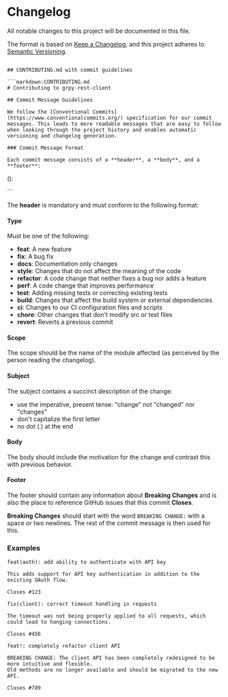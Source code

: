 # Changelog

All notable changes to this project will be documented in this file.

The format is based on [Keep a Changelog](https://keepachangelog.com/en/1.0.0/),
and this project adheres to [Semantic Versioning](https://semver.org/spec/v2.0.0.html).

````

## CONTRIBUTING.md with commit guidelines

```markdown:CONTRIBUTING.md
# Contributing to grpy-rest-client

## Commit Message Guidelines

We follow the [Conventional Commits](https://www.conventionalcommits.org/) specification for our commit messages. This leads to more readable messages that are easy to follow when looking through the project history and enables automatic versioning and changelog generation.

### Commit Message Format

Each commit message consists of a **header**, a **body**, and a **footer**:

````

<type>(<scope>): <subject>
<BLANK LINE>

<body>
<BLANK LINE>
<footer>
```

The **header** is mandatory and must conform to the following format:

#### Type

Must be one of the following:

-   **feat**: A new feature
-   **fix**: A bug fix
-   **docs**: Documentation only changes
-   **style**: Changes that do not affect the meaning of the code
-   **refactor**: A code change that neither fixes a bug nor adds a feature
-   **perf**: A code change that improves performance
-   **test**: Adding missing tests or correcting existing tests
-   **build**: Changes that affect the build system or external dependencies
-   **ci**: Changes to our CI configuration files and scripts
-   **chore**: Other changes that don't modify src or test files
-   **revert**: Reverts a previous commit

#### Scope

The scope should be the name of the module affected (as perceived by the person reading the changelog).

#### Subject

The subject contains a succinct description of the change:

-   use the imperative, present tense: "change" not "changed" nor "changes"
-   don't capitalize the first letter
-   no dot (.) at the end

#### Body

The body should include the motivation for the change and contrast this with previous behavior.

#### Footer

The footer should contain any information about **Breaking Changes** and is also the place to reference GitHub issues that this commit **Closes**.

**Breaking Changes** should start with the word `BREAKING CHANGE:` with a space or two newlines. The rest of the commit message is then used for this.

### Examples

```
feat(auth): add ability to authenticate with API key

This adds support for API key authentication in addition to the existing OAuth flow.

Closes #123
```

```
fix(client): correct timeout handling in requests

The timeout was not being properly applied to all requests, which could lead to hanging connections.

Closes #456
```

```
feat!: completely refactor client API

BREAKING CHANGE: The client API has been completely redesigned to be more intuitive and flexible.
Old methods are no longer available and should be migrated to the new API.

Closes #789
```
